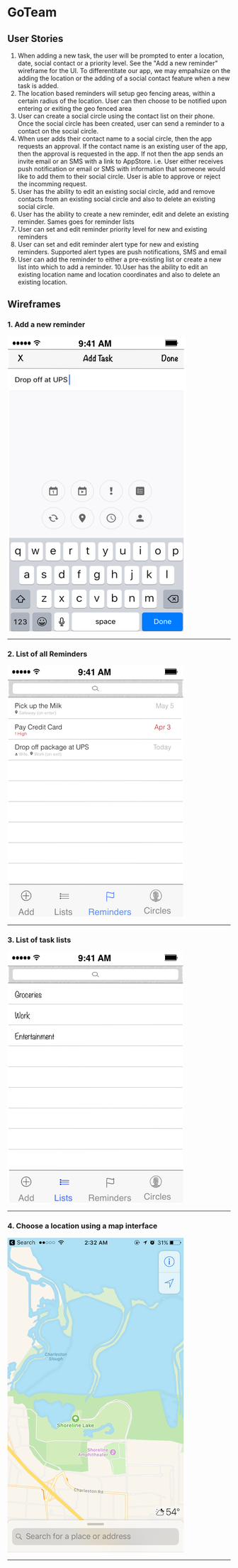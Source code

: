 # GoTeam

## User Stories ##
1. When adding a new task, the user will be prompted to enter a location, date, social contact or a priority level. See the "Add a new reminder" wireframe for the UI. To differentitate our app, we may empahsize on the adding the location or the adding of a social contact feature when a new task is added. 
2. The location based reminders will setup geo fencing areas, within a certain radius of the location. User can then choose to be notified upon entering or exiting the geo fenced area
3. User can create a social circle using the contact list on their phone. Once the social circle has been created, user can send a reminder to a contact on the social circle.
4. When user adds their contact name to a social circle, then the app requests an approval. If the contact name is an existing user of the app, then the approval is requested in the app. If not then the app sends an invite email or an SMS with a link to AppStore. i.e. User either receives push notification or email or SMS with information that someone would like to add them to their social circle. User is able to approve or reject the incomming request.
5. User has the ability to edit an existing social circle, add and remove contacts from an existing social circle and also to delete an existing social circle.
6. User has the ability to create a new reminder, edit and delete an existing reminder. Sames goes for reminder lists
7. User can set and edit reminder priority level for new and existing reminders 
8. User can set and edit reminder alert type for new and existing reminders. Supported alert types are push notifications, SMS and email
9. User can add the reminder to either a pre-existing list or create a new list into which to add a reminder. 
10.User has the ability to edit an existing location name and location coordinates and also to delete an existing location.

## Wireframes ##

### 1. Add a new reminder ### 

![Add Task](Add%20Task.png)


***

### 2. List of all Reminders ### 

![Reminders](Reminders2.png)

***

### 3. List of task lists ### 

![Lists](Lists.png)

***

###  4. Choose a location using a map interface ### 

![Location Screen](Location%20Screen.png)

***


